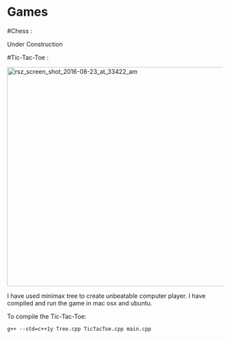 # Games

#Chess :

Under Construction


#Tic-Tac-Toe : 

<img width="512" alt="rsz_screen_shot_2016-08-23_at_33422_am" src="https://cloud.githubusercontent.com/assets/2760550/17885374/b8966a68-68e2-11e6-8205-d4e22df8b858.png">
 
I have used minimax tree to create unbeatable computer player. I have compiled and run the game in mac osx and ubuntu. 

To compile the Tic-Tac-Toe:

    g++ --std=c++1y Tree.cpp TicTacToe.cpp main.cpp
